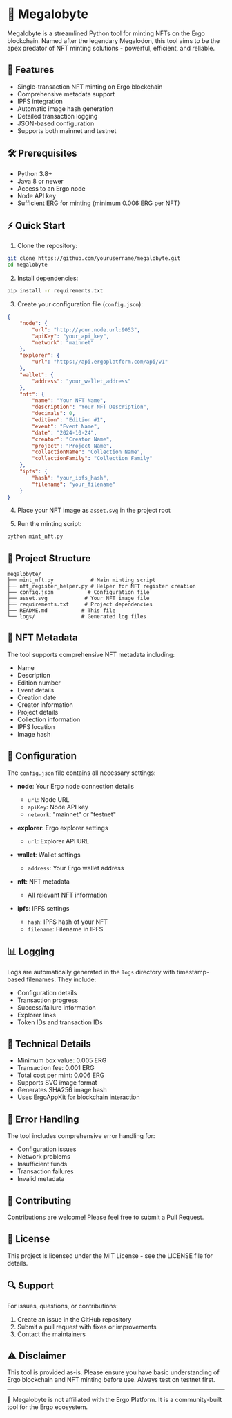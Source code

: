 # 🦈 Megalobyte

Megalobyte is a streamlined Python tool for minting NFTs on the Ergo blockchain. Named after the legendary Megalodon, this tool aims to be the apex predator of NFT minting solutions - powerful, efficient, and reliable.

## 🌟 Features

- Single-transaction NFT minting on Ergo blockchain
- Comprehensive metadata support
- IPFS integration
- Automatic image hash generation
- Detailed transaction logging
- JSON-based configuration
- Supports both mainnet and testnet

## 🛠 Prerequisites

- Python 3.8+
- Java 8 or newer
- Access to an Ergo node
- Node API key
- Sufficient ERG for minting (minimum 0.006 ERG per NFT)

## ⚡ Quick Start

1. Clone the repository:
```bash
git clone https://github.com/yourusername/megalobyte.git
cd megalobyte
```

2. Install dependencies:
```bash
pip install -r requirements.txt
```

3. Create your configuration file (`config.json`):
```json
{
    "node": {
        "url": "http://your.node.url:9053",
        "apiKey": "your_api_key",
        "network": "mainnet"
    },
    "explorer": {
        "url": "https://api.ergoplatform.com/api/v1"
    },
    "wallet": {
        "address": "your_wallet_address"
    },
    "nft": {
        "name": "Your NFT Name",
        "description": "Your NFT Description",
        "decimals": 0,
        "edition": "Edition #1",
        "event": "Event Name",
        "date": "2024-10-24",
        "creator": "Creator Name",
        "project": "Project Name",
        "collectionName": "Collection Name",
        "collectionFamily": "Collection Family"
    },
    "ipfs": {
        "hash": "your_ipfs_hash",
        "filename": "your_filename"
    }
}
```

4. Place your NFT image as `asset.svg` in the project root

5. Run the minting script:
```bash
python mint_nft.py
```

## 📁 Project Structure

```
megalobyte/
├── mint_nft.py            # Main minting script
├── nft_register_helper.py # Helper for NFT register creation
├── config.json           # Configuration file
├── asset.svg            # Your NFT image file
├── requirements.txt     # Project dependencies
├── README.md           # This file
└── logs/               # Generated log files
```

## 💎 NFT Metadata

The tool supports comprehensive NFT metadata including:
- Name
- Description
- Edition number
- Event details
- Creation date
- Creator information
- Project details
- Collection information
- IPFS location
- Image hash

## 📝 Configuration

The `config.json` file contains all necessary settings:

- **node**: Your Ergo node connection details
  - `url`: Node URL
  - `apiKey`: Node API key
  - `network`: "mainnet" or "testnet"
  
- **explorer**: Ergo explorer settings
  - `url`: Explorer API URL

- **wallet**: Wallet settings
  - `address`: Your Ergo wallet address

- **nft**: NFT metadata
  - All relevant NFT information

- **ipfs**: IPFS settings
  - `hash`: IPFS hash of your NFT
  - `filename`: Filename in IPFS

## 📊 Logging

Logs are automatically generated in the `logs` directory with timestamp-based filenames. They include:
- Configuration details
- Transaction progress
- Success/failure information
- Explorer links
- Token IDs and transaction IDs

## 🔧 Technical Details

- Minimum box value: 0.005 ERG
- Transaction fee: 0.001 ERG
- Total cost per mint: 0.006 ERG
- Supports SVG image format
- Generates SHA256 image hash
- Uses ErgoAppKit for blockchain interaction

## 🚧 Error Handling

The tool includes comprehensive error handling for:
- Configuration issues
- Network problems
- Insufficient funds
- Transaction failures
- Invalid metadata

## 🤝 Contributing

Contributions are welcome! Please feel free to submit a Pull Request.

## 📜 License

This project is licensed under the MIT License - see the LICENSE file for details.

## 🔍 Support

For issues, questions, or contributions:
1. Create an issue in the GitHub repository
2. Submit a pull request with fixes or improvements
3. Contact the maintainers

## ⚠️ Disclaimer

This tool is provided as-is. Please ensure you have basic understanding of Ergo blockchain and NFT minting before use. Always test on testnet first.

---

🦈 Megalobyte is not affiliated with the Ergo Platform. It is a community-built tool for the Ergo ecosystem.